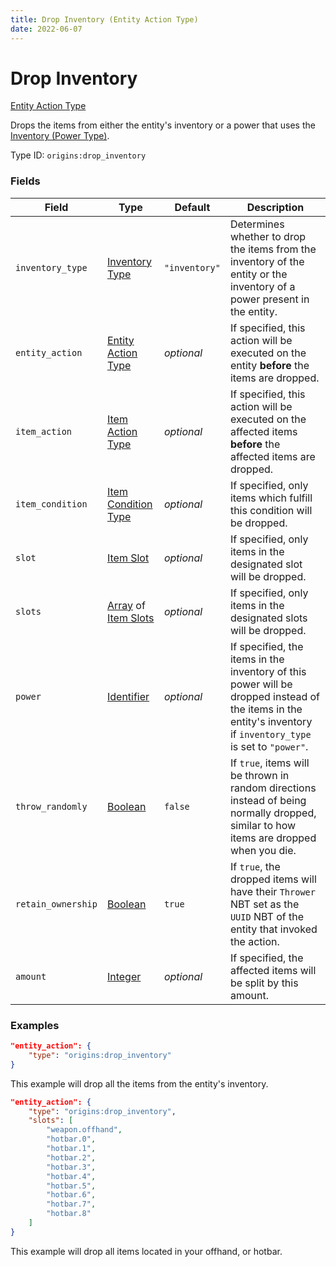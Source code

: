 ```yaml
---
title: Drop Inventory (Entity Action Type)
date: 2022-06-07
---
```


#   Drop Inventory

[Entity Action Type](../entity_action_types.md)

Drops the items from either the entity's inventory or a power that uses the [Inventory (Power Type)](../power_types/inventory.md).

Type ID: `origins:drop_inventory`


### Fields

Field  | Type | Default | Description
-------|------|---------|-------------
`inventory_type` | [Inventory Type](../data_types/inventory_type.md) | `"inventory"` | Determines whether to drop the items from the inventory of the entity or the inventory of a power present in the entity.
`entity_action` | [Entity Action Type](../entity_action_types.md) | _optional_ | If specified, this action will be executed on the entity **before** the items are dropped.
`item_action` | [Item Action Type](../item_action_types.md) | _optional_ | If specified, this action will be executed on the affected items **before** the affected items are dropped.
`item_condition` | [Item Condition Type](../item_condition_types.md) | _optional_ | If specified, only items which fulfill this condition will be dropped.
`slot` | [Item Slot](../data_types/item_slot.md) | _optional_ | If specified, only items in the designated slot will be dropped.
`slots` | [Array](../data_types/array.md) of [Item Slots](../data_types/item_slot.md) | _optional_ | If specified, only items in the designated slots will be dropped.
`power` | [Identifier](../data_types/identifier.md) | _optional_ | If specified, the items in the inventory of this power will be dropped instead of the items in the entity's inventory if `inventory_type` is set to `"power"`.
`throw_randomly` | [Boolean](../data_types/boolean.md) | `false` | If `true`, items will be thrown in random directions instead of being normally dropped, similar to how items are dropped when you die.
`retain_ownership` | [Boolean](../data_types/boolean.md) | `true` | If `true`, the dropped items will have their `Thrower` NBT set as the `UUID` NBT of the entity that invoked the action.
`amount` | [Integer](../data_types/integer.md) | _optional_ | If specified, the affected items will be split by this amount.


### Examples

```json
"entity_action": {
    "type": "origins:drop_inventory"
}
```

This example will drop all the items from the entity's inventory.
<br>

```json
"entity_action": {
	"type": "origins:drop_inventory",
	"slots": [
		"weapon.offhand",
		"hotbar.0",
		"hotbar.1",
		"hotbar.2",
		"hotbar.3",
		"hotbar.4",
		"hotbar.5",
		"hotbar.6",
		"hotbar.7",
		"hotbar.8"
	]
}
```

This example will drop all items located in your offhand, or hotbar.
